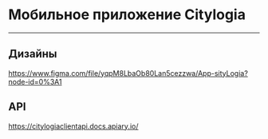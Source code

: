 # Мобильное приложение Citylogia
____


## Дизайны
https://www.figma.com/file/yqpM8LbaOb80Lan5cezzwa/App-sityLogia?node-id=0%3A1

## API
https://citylogiaclientapi.docs.apiary.io/
